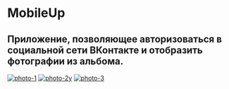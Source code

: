 # MobileUp

## Приложение, позволяющее авторизоваться в социальной сети ВКонтакте и отобразить фотографии из альбома. 

<a href="https://ibb.co/ZcVGCFf"><img src="https://i.ibb.co/2cyWBCF/photo-1.jpg" alt="photo-1" border="0"></a>
<a href="https://ibb.co/QXkQSg2"><img src="https://i.ibb.co/pnQwV7t/photo-2y.jpg" alt="photo-2y" border="0"></a>
<a href="https://ibb.co/h7RC7M7"><img src="https://i.ibb.co/yfnVfRf/photo-3.jpg" alt="photo-3" border="0"></a>




